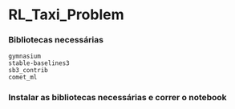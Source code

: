 # RL_Taxi_Problem

### Bibliotecas necessárias

```
gymnasium
stable-baselines3
sb3_contrib
comet_ml

```

### Instalar as bibliotecas necessárias e correr o notebook